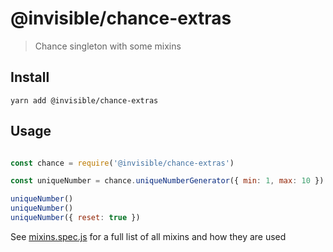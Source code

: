 # @invisible/chance-extras
> Chance singleton with some mixins

## Install
`yarn add @invisible/chance-extras`

## Usage

```js

const chance = require('@invisible/chance-extras')

const uniqueNumber = chance.uniqueNumberGenerator({ min: 1, max: 10 })

uniqueNumber()
uniqueNumber()
uniqueNumber({ reset: true })

```

See [mixins.spec.js](./test/specs/mixins.spec.js) for a full list of all mixins and how they are used

